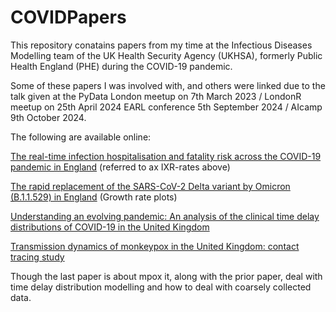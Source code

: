 # COVIDPapers
This repository conatains papers from my time at the Infectious Diseases Modelling team of the UK Health Security Agency (UKHSA), formerly Public Health England (PHE) during the COVID-19 pandemic.

Some of these papers I was involved with, and others were linked due to the talk given at the PyData London meetup on 7th March 2023 / LondonR meetup on 25th April 2024 EARL conference 5th September 2024 / AIcamp 9th October 2024.

The following are available online:

[The real-time infection hospitalisation and fatality risk across the COVID-19 pandemic in England](https://www.nature.com/articles/s41467-024-47199-3) (referred to ax IXR-rates above)

[The rapid replacement of the SARS-CoV-2 Delta variant by Omicron (B.1.1.529) in England](https://www.science.org/doi/10.1126/scitranslmed.abo5395) (Growth rate plots)

[Understanding an evolving pandemic: An analysis of the clinical time delay distributions of COVID-19 in the United Kingdom](https://journals.plos.org/plosone/article?id=10.1371/journal.pone.0257978)

[Transmission dynamics of monkeypox in the United Kingdom: contact tracing study](https://www.bmj.com/content/379/bmj-2022-073153)

Though the last paper is about mpox it, along with the prior paper, deal with time delay distribution modelling and how to deal with coarsely collected data.
